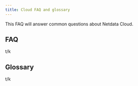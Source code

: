 ```yaml
---
title: Cloud FAQ and glossary
---
```


This FAQ will answer common questions about Netdata Cloud.

## FAQ

t/k

## Glossary

t/k